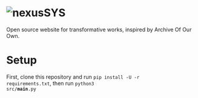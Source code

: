 # ![nexusSYS](https://raw.githubusercontent.com/Brainstorm4266/nexusSYS/main/src/server/html/assets/nexusSYSlogobig.png)

Open source website for transformative works, inspired by Archive Of Our Own.

# Setup

First, clone this repository and run <code>pip install -U -r requirements.txt</code>, then run <code>python3 src/__main__.py</code>
